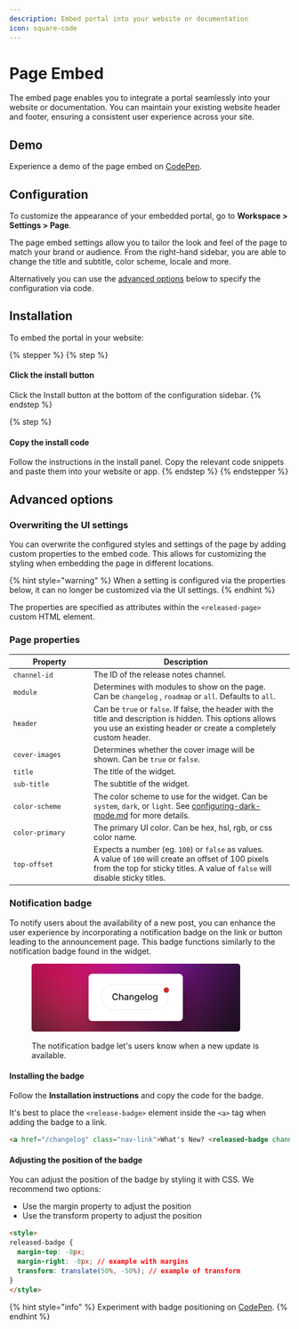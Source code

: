 ```yaml
---
description: Embed portal into your website or documentation
icon: square-code
---
```


# Page Embed

The embed page enables you to integrate a portal seamlessly into your website or documentation. You can maintain your existing website header and footer, ensuring a consistent user experience across your site.&#x20;

## Demo

Experience a demo of the page embed on [CodePen](https://codepen.io/released/pen/WNaaMNx).

## Configuration

To customize the appearance of your embedded portal, go to **Workspace > Settings > Page**.

The page embed settings allow you to tailor the look and feel of the page to match your brand or audience. From the right-hand sidebar, you are able to change the title and subtitle, color scheme, locale and more. &#x20;

Alternatively you can use the [advanced options](announcement-page.md#advanced-options) below to specify the configuration via code.&#x20;

## Installation

To embed the portal in your website:

{% stepper %}
{% step %}
#### Click the install button

Click the Install button at the bottom of the configuration sidebar.&#x20;
{% endstep %}

{% step %}
#### Copy the install code

Follow the instructions in the install panel. Copy the relevant code snippets and paste them into your website or app.&#x20;
{% endstep %}
{% endstepper %}

## Advanced options

### Overwriting the UI settings

You can overwrite the configured styles and settings of the page by adding custom properties to the embed code. This allows for customizing the styling when embedding the page in different locations.&#x20;

{% hint style="warning" %}
When a setting is configured via the properties below, it can no longer be customized via the UI settings.&#x20;
{% endhint %}

The properties are specified as attributes within the `<released-page>` custom HTML element.

### Page properties

<table data-full-width="false"><thead><tr><th width="204">Property</th><th width="588">Description</th><th data-hidden></th></tr></thead><tbody><tr><td><code>channel-id</code></td><td>The ID of the release notes channel.</td><td></td></tr><tr><td><code>module</code></td><td>Determines with modules to show on the page. Can be <code>changelog</code> , <code>roadmap</code> or <code>all</code>. Defaults to <code>all</code>. </td><td></td></tr><tr><td><code>header</code></td><td>Can be <code>true</code> or <code>false</code>. If false, the header with the title and description is hidden. This options allows you use an existing header or create a completely custom header. </td><td></td></tr><tr><td><code>cover-images</code></td><td>Determines whether the cover image will be shown. Can be <code>true</code> or <code>false</code>.  </td><td></td></tr><tr><td><code>title</code></td><td>The title of the widget.</td><td></td></tr><tr><td><code>sub-title</code></td><td>The subtitle of the widget.</td><td></td></tr><tr><td><code>color-scheme</code></td><td>The color scheme to use for the widget. Can be <code>system</code>, <code>dark</code>, or <code>light</code>. See <a data-mention href="../../../resources/how-tos/configuring-dark-mode.md">configuring-dark-mode.md</a> for more details.</td><td></td></tr><tr><td><code>color-primary</code></td><td>The primary UI color. Can be hex, hsl, rgb, or css color name.</td><td></td></tr><tr><td><code>top-offset</code></td><td>Expects a number (eg. <code>100</code>) or <code>false</code> as values. <br>A value of <code>100</code> will create an offset of 100 pixels from the top for sticky titles. A value of <code>false</code> will disable sticky titles.</td><td></td></tr></tbody></table>

### Notification badge

To notify users about the availability of a new post, you can enhance the user experience by incorporating a notification badge on the link or button leading to the announcement page. This badge functions similarly to the notification badge found in the widget.

<figure><img src="../../../.gitbook/assets/Badge.png" alt="" width="375"><figcaption><p>The notification badge let's users know when a new update is available. </p></figcaption></figure>

#### Installing the badge

Follow the **Installation instructions** and copy the code for the badge.&#x20;

It's best to place the `<release-badge>` element inside the `<a>` tag when adding the badge to a link.&#x20;

```html
<a href="/changelog" class="nav-link">What's New? <released-badge channel-id="CHANNEL_ID"></released-badge></a>
```

#### Adjusting the position of the badge

You can adjust the position of the badge by styling it with CSS. We recommend two options:&#x20;

* Use the margin property to adjust the position
* Use the transform property to adjust the position&#x20;

```html
<style>
released-badge {
  margin-top: -8px;
  margin-right: -8px; // example with margins
  transform: translate(50%, -50%); // example of transform
}
</style>
```

{% hint style="info" %}
Experiment with badge positioning on [CodePen](https://codepen.io/released/pen/abQRYgG).
{% endhint %}
